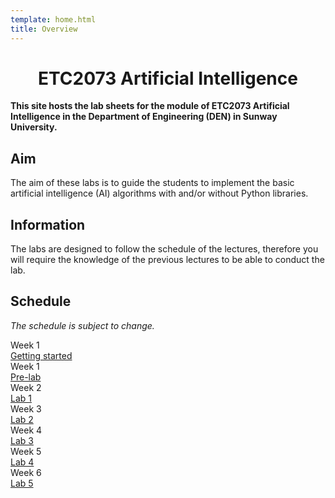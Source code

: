 ```yaml
---
template: home.html
title: Overview
---
```


<h1 style="text-align: center">ETC2073 Artificial Intelligence</h1>

**This site hosts the lab sheets for the module of ETC2073 Artificial Intelligence in the Department of Engineering (DEN) in Sunway University.**

## Aim

The aim of these labs is to guide the students to implement the basic artificial intelligence (AI) algorithms with and/or without Python libraries.

## Information

The labs are designed to follow the schedule of the lectures, therefore you will require the knowledge of the previous lectures to be able to conduct the lab.

## Schedule 

*The schedule is subject to change.*

<div class="timeline">
    <div class="container right">
        <div class="date">Week 1</div>
        <div class="content"><a href="./get-start">Getting started</a></div>
    </div>
    <div class="container right">
        <div class="date">Week 1</div>
        <div class="content"><a href="./pre-lab">Pre-lab</a></div>
    </div>
    <div class="container right">
        <div class="date">Week 2</div>
        <div class="content"><a href="./lab1-fuzzy">Lab 1</a></div>
    </div>
    <div class="container right">
        <div class="date">Week 3</div>
        <div class="content"><a href="./lab2-search">Lab 2</a></div>
    </div>
    <div class="container right">
        <div class="date">Week 4</div>
        <div class="content"><a href="./lab3">Lab 3</a></div>
    </div>
    <div class="container right">
        <div class="date">Week 5</div>
        <div class="content"><a href="./lab4">Lab 4</a></div>
    </div>
    <div class="container right">
        <div class="date">Week 6</div>
        <div class="content"><a href="./lab5">Lab 5</a></div>
    </div>
</div>
